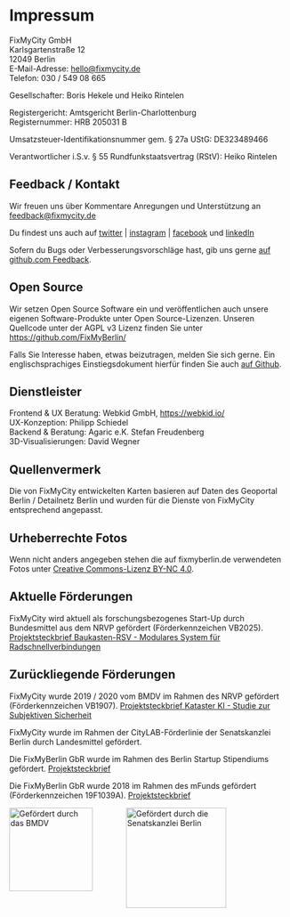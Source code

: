 <!-- This page contains a noindex meta tag, see src/pages/Markdown/index.js  -->

# Impressum

FixMyCity GmbH<br />
Karlsgartenstraße 12<br />
12049 Berlin<br/>
E-Mail-Adresse: [hello@fixmycity.de](mailto:hello@fixmycity.de)<br />
Telefon: 030 / 549 08 665<br />

Gesellschafter: Boris Hekele und Heiko Rintelen

Registergericht: Amtsgericht Berlin-Charlottenburg<br />
Registernummer: HRB 205031 B

Umsatzsteuer-Identifikationsnummer gem. § 27a UStG: DE323489466

Verantwortlicher i.S.v. § 55 Rundfunkstaatsvertrag (RStV): Heiko Rintelen

## Feedback / Kontakt

Wir freuen uns über Kommentare Anregungen und Unterstützung an [feedback@fixmycity.de](mailto:feedback@fixmycity.de)

Du findest uns auch auf [twitter](https://twitter.com/fixmyberlin) | [instagram](https://www.instagram.com/fixmycity/) | [facebook](https://www.facebook.com/FixMyCityApp/) und [linkedIn](https://www.linkedin.com/company/fixmycity)

Sofern du Bugs oder Verbesserungsvorschläge hast, gib uns gerne [auf github.com Feedback](https://github.com/FixMyBerlin/fixmy.platform/issues/new/choose).

## Open Source

Wir setzen Open Source Software ein und veröffentlichen auch unsere eigenen Software-Produkte unter Open Source-Lizenzen. Unseren Quellcode unter der AGPL v3 Lizenz finden Sie unter https://github.com/FixMyBerlin/

Falls Sie Interesse haben, etwas beizutragen, melden Sie sich gerne. Ein englischsprachiges Einstiegsdokument hierfür finden Sie auch [auf Github](https://github.com/FixMyBerlin/fixmy.frontend/blob/develop/CONTRIBUTING.md).

## Dienstleister

Frontend & UX Beratung: Webkid GmbH, https://webkid.io/<br />
UX-Konzeption: Philipp Schiedel<br />
Backend & Beratung: Agaric e.K. Stefan Freudenberg<br />
3D-Visualisierungen: David Wegner

## Quellenvermerk

Die von FixMyCity entwickelten Karten basieren auf Daten des Geoportal Berlin / Detailnetz Berlin und wurden für die Dienste von FixMyCity entsprechend angepasst.

## Urheberrechte Fotos

Wenn nicht anders angegeben stehen die auf fixmyberlin.de verwendeten Fotos unter [Creative Commons-Lizenz BY-NC 4.0](https://creativecommons.org/licenses/by-nc/4.0/deed.de 'Infos zu CC-Lizenz BY-NC 4.0').

## Aktuelle Förderungen

FixMyCity wird aktuell als forschungsbezogenes Start-Up durch Bundesmittel aus dem NRVP gefördert (Förderkennzeichen VB2025). [Projektsteckbrief Baukasten-RSV - Modulares System für Radschnellverbindungen](https://nationaler-radverkehrsplan.de/de/praxis/modulares-system-fuer-radschnellverbindungen)

## Zurückliegende Förderungen

FixMyCity wurde 2019 / 2020 vom BMDV im Rahmen des NRVP gefördert (Förderkennzeichen VB1907). [Projektsteckbrief Kataster KI - Studie zur Subjektiven Sicherheit](https://nationaler-radverkehrsplan.de/de/aktuell/nachrichten/studie-zur-subjektiven-sicherheit-im-radverkehr)

FixMyCity wurde im Rahmen der CityLAB-Förderlinie der Senatskanzlei Berlin durch Landesmittel gefördert.

Die FixMyBerlin GbR wurde im Rahmen des Berlin Startup Stipendiums gefördert. [Projektsteckbrief](https://entrepreneurship.htw-berlin.de/unsere-startups/stipendiat-innen/fixmyberlin/)

Die FixMyBerlin GbR wurde 2018 im Rahmen des mFunds gefördert (Förderkennzeichen 19F1039A). [Projektsteckbrief](http://www.bmvi.de/SharedDocs/DE/Artikel/DG/mfund-projekte/fixmyberlin.html)

<style type="text/css">
  .partner {
    width: 180px;
    padding: 0 30px 30px 0;
    float: left;
  }
</style>
<div class="partner">
  <a href="http://www.bmvi.de/" target="_blank">
  <img src="/images/partner/bmdv-gefoerdert.png" alt="Gefördert durch das BMDV" title="Gefördert durch das BMDV" style="width: 150px;"/></a>
</div>
<div class="partner">
  <a href="https://www.berlin.de/rbmskzl/" target="_blank">
  <img src="/images/partner/senatskanzlei-berlin.png" alt="Gefördert durch die Senatskanzlei Berlin" title="Gefördert durch die Senatskanzlei Berlin" style="width: 180px" /></a>
</div>
